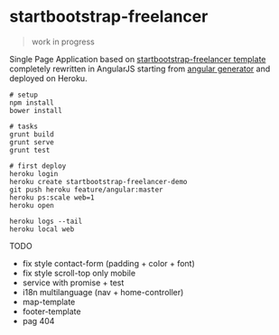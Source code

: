 # startbootstrap-freelancer

> work in progress

Single Page Application based on [startbootstrap-freelancer template](https://github.com/IronSummitMedia/startbootstrap-freelancer) completely rewritten in AngularJS starting from [angular generator](https://github.com/yeoman/generator-angular) and deployed on Heroku.

```
# setup
npm install
bower install

# tasks
grunt build
grunt serve
grunt test

# first deploy
heroku login
heroku create startbootstrap-freelancer-demo
git push heroku feature/angular:master
heroku ps:scale web=1
heroku open

heroku logs --tail
heroku local web
```

TODO
* fix style contact-form (padding + color + font)
* fix style scroll-top only mobile
* service with promise + test
* i18n multilanguage (nav + home-controller)
* map-template
* footer-template
* pag 404
